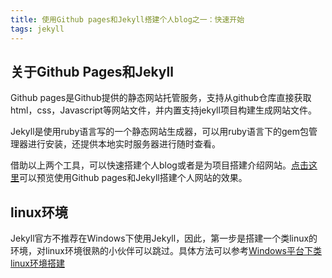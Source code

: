 ```yaml
---
title: 使用Github pages和Jekyll搭建个人blog之一：快速开始
tags: jekyll
---
```



## 关于Github Pages和Jekyll
Github pages是Github提供的静态网站托管服务，支持从github仓库直接获取html，css，Javascript等网站文件，并内置支持jekyll项目构建生成网站文件。

Jekyll是使用ruby语言写的一个静态网站生成器，可以用ruby语言下的gem包管理器进行安装，还提供本地实时服务器进行随时查看。

借助以上两个工具，可以快速搭建个人blog或者是为项目搭建介绍网站。[点击这里](noonafter.cn)可以预览使用Github pages和Jekyll搭建个人网站的效果。

## linux环境
Jekyll官方不推荐在Windows下使用Jekyll，因此，第一步是搭建一个类linux的环境，对linux环境很熟的小伙伴可以跳过。具体方法可以参考[Windows平台下类linux环境搭建](https://noonafter.cn/2024/12/31/linux-environment.html)


## 